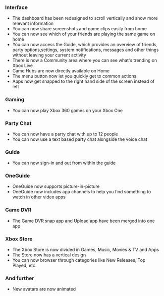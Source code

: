 ### Interface
- The dashboard has been redesigned to scroll vertically and show more relevant information
- You can now share screenshots and game clips easily from home
- You can now see which of your friends are playing the same game on home
- You can now access the Guide, which provides an overview of friends, party options,settings, system notifications, messages and other things without leaving your current activity
- There is now a Community area where you can see what's trending on Xbox Live
- Game Hubs are now directly available on Home
- The menu button now let you quickly get to common actions
- Apps now get snapped to the right hand side of the screen instead of left

### Gaming
- You can now play Xbox 360 games on your Xbox One

### Party Chat
- You can now have a party chat with up to 12 people
- You can now use a text based party chat alongside the voice chat

### Guide
- You can now sign-in and out from within the guide

### OneGuide
- OneGuide now supports picture-in-picture
- OneGuide now includes app channels to help you find something to watch in other video apps

### Game DVR
- The Game DVR snap app and Upload app have been merged into one app

### Xbox Store
- The Xbox Store is now divided in Games, Music, Movies & TV and Apps
- The Store now has a vertical design
- You can now browser through categories like New Releases, Top Played, etc.

### And further
- New avatars are now animated